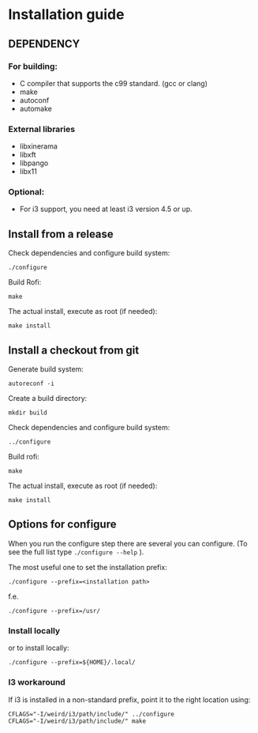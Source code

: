 # Installation guide

## DEPENDENCY

### For building:

* C compiler that supports the c99 standard. (gcc or clang)
* make
* autoconf
* automake

### External libraries

* libxinerama
* libxft
* libpango
* libx11

### Optional:

* For i3 support, you need at least i3 version 4.5 or up.



## Install from a release

Check dependencies and configure build system:

```
./configure
```

Build Rofi:

```
make
```

The actual install, execute as root (if needed):

```
make install
```


## Install a checkout from git

Generate build system:

```
autoreconf -i
```

Create a build directory:

```
mkdir build
```

Check dependencies and configure build system:

```
../configure
```

Build rofi:

```
make
```

The actual install, execute as root (if needed):

```
make install
```


## Options for configure

When you run the configure step there are several you can configure. (To see the full list type
`./configure --help` ).

The most useful one to set the installation prefix:

```
./configure --prefix=<installation path>
```

f.e.

```
./configure --prefix=/usr/
```

### Install locally

or to install locally:

```
./configure --prefix=${HOME}/.local/
```

###  I3 workaround

 If i3 is installed in a non-standard prefix, point it to the right location using:

```
CFLAGS="-I/weird/i3/path/include/" ../configure
CFLAGS="-I/weird/i3/path/include/" make
```

